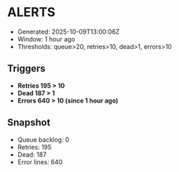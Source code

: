 # ALERTS

- Generated: 2025-10-09T13:00:06Z
- Window: 1 hour ago
- Thresholds: queue>20, retries>10, dead>1, errors>10

## Triggers
- **Retries 195 > 10**
- **Dead 187 > 1**
- **Errors 640 > 10 (since 1 hour ago)**

## Snapshot
- Queue backlog: 0
- Retries: 195
- Dead: 187
- Error lines: 640
